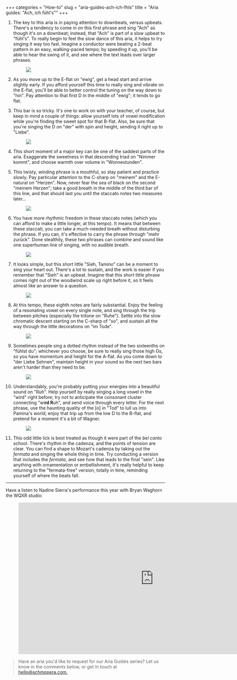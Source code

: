 +++
categories = "How-to"
slug = "aria-guides-ach-ich-fhls"
title = "Aria guides: &quot;Ach, ich fühl&#039;s&quot;"
+++

1. The key to this aria is in paying attention to downbeats, versus upbeats. There's a tendency to come in on this first phrase and sing "Ach" as though it's on a downbeat; instead, that "Ach" is part of a slow upbeat to "fühl's". To really begin to feel the slow dance of this aria, it helps to try singing it way too fast. Imagine a conductor were beating a 2-beat pattern in an easy, walking-paced tempo; by speeding it up, you'll be able to hear the swing of it, and see where the text leads over larger phrases.<figure data-type="image">![](/webhook-uploads/1480432576805/Aria-Guide---Ach-ich-fuhls---annotated---1.5.jpg)</figure>

2. As you move up to the E-flat on "ewig", get a head start and arrive slightly early. If you afford yourself this time to really sing and vibrate on the E-flat, you'll be able to better control the tuning on the way down to "hin". Pay attention to that first D in the middle of "ewig"; it tends to go flat.

3. This bar is so tricky. It's one to work on with your teacher, of course, but keep in mind a couple of things: allow yourself lots of vowel modification while you're finding the sweet spot for that B-flat. Also, be sure that you're singing the D on "der" with spin and height, sending it right up to "Liebe".<figure data-type="image">![](/webhook-uploads/1480432592452/Aria-Guide---Ach-ich-fuhls---annotated---1.75.jpg)</figure>

4. This short moment of a major key can be one of the saddest parts of the aria. Exaggerate the sweetness in that descending triad on "Nimmer kommt", and choose warmth over volume in "Wonnestunden".

5. This twisty, winding phrase is a mouthful, so stay patient and practice slowly. Pay particular attention to the C-sharp on "meinem" and the E-natural on "Herzen". Now, never fear the sea of black on the second "meinem Herzen"; take a good breath in the middle of the third bar of this line, and that should last you until the staccato notes two measures later...<figure data-type="image">
![](/webhook-uploads/1480432611683/Aria-Guide---Ach-ich-fuhls---annotated---2.5.jpg)</figure>

6. You have more rhythmic freedom in these staccato notes (which you can afford to make a little longer, at this tempo). It means that between these staccati, you can take a much-needed breath without disturbing the phrase. If you can, it's effective to carry the phrase through "mehr zurück". Done stealthily, these two phrases can combine and sound like one superhuman line of singing, with no audible breath.<figure data-type="image">![](/webhook-uploads/1480432625598/Aria-Guide---Ach-ich-fuhls---annotated---2.75.jpg)</figure>

7. It looks simple, but this short little "Sieh, Tamino" can be a moment to sing your heart out. There's a lot to sustain, and the work is easier if you remember that "Sieh" is an upbeat. Imagine that this short little phrase comes right out of the woodwind scale up right before it, so it feels almost like an answer to a question.<figure data-type="image">![](/webhook-uploads/1480432641686/Aria-Guide---Achi-ich-fuhls---annotated---3.jpg)
</figure>

8. At this tempo, these eighth notes are fairly substantial. Enjoy the feeling of a resonating vowel on every single note, and sing through the trip between pitches (especially the tritone on "Ruhe"). Settle into the slow chromatic descent starting on the C-sharp of "so", and sustain all the way through the little decorations on "im Tode".<figure data-type="image">![](/webhook-uploads/1480432748220/Aria-Guide---Achi-ich-fuhls---annotated--4.75.jpg)</figure>

9. Sometimes people sing a dotted rhythm instead of the two sixteenths on "fühlst du"; whichever you choose, be sure to really sing those high Gs, so you have momentum and height for the A-flat. As you come down to "der Liebe Sehnen", maintain height in your sound so the next two bars aren't harder than they need to be.<figure data-type="image">![](/webhook-uploads/1480432672229/Aria-Guide---Achi-ich-fuhls---annotated--4.5.jpg)</figure>

10. Understandably, you're probably putting your energies into a beautiful sound on "Ruh". Help yourself by really singing a long vowel in the "wird" right before; try not to anticipate the consonant cluster connecting "wi**rd R**uh", and send voice through every letter. For the next phrase, use the haunting quality of the [o] in "Tod" to lull us into Pamina's world; enjoy that trip up from the low D to the B-flat, and pretend for a moment it's a bit of Wagner.<figure data-type="image">![](/webhook-uploads/1480432762430/Aria-Guide---Achi-ich-fuhls---annotated--5.jpg)</figure>

11. This odd little lick is best treated as though it were part of the *bel canto* school. There's rhythm in the cadenza, and the points of tension are clear. You can find a shape to Mozart's cadenza by taking out the *fermata* and singing the whole thing in time. Try conducting a version that includes the *fermata*, and see how that leads to the final "sein". Like anything with ornamentation or embellishment, it's really helpful to keep returning to the "fermata-free" version, totally in time, reminding yourself of where the beats fall.

***
Have a listen to Nadine Sierra's performance this year with Bryan Waghorn the WQXR studio:

<figure data-type="video">
<iframe width="854" height="480" src="https://www.youtube.com/embed/cu0BmPXZ6dI" frameborder="0" allowfullscreen></iframe>
</figure>

>Have an aria you'd like to request for our Aria Guides series? Let us know in the comments below, or get in touch at [hello@schmopera.com.](mailto:hello@schmopera.com)
